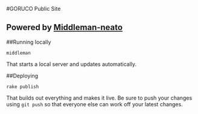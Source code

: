 #GORUCO Public Site
## Powered by [Middleman-neato](https://github.com/shkm/middleman-neato)

##Running locally

``middleman``

That starts a local server and updates automatically.

##Deploying

``rake publish``

That builds out everything and makes it live. Be sure to push your changes using ``git push`` so that everyone else can work off your latest changes.
